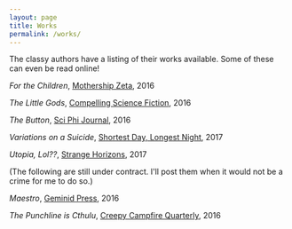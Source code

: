 ```yaml
---
layout: page
title: Works
permalink: /works/
---
```


The classy authors have a listing of their works available. Some of these can even be read online!

*For the Children*, [Mothership Zeta](http://mothershipzeta.org/2016/09/30/for-the-children-by-jamie-wahls/), 2016

*The Little Gods*, [Compelling Science Fiction](https://smile.amazon.com/dp/B01MSVLVE4), 2016

*The Button*, [Sci Phi Journal](http://www.sciphijournal.com/the-button-by-jamie-wahls/), 2016

*Variations on a Suicide*, [Shortest Day, Longest Night](https://www.youtube.com/watch?v=RCS3G-h9aI8), 2017

*Utopia, Lol??*, [Strange Horizons](http://strangehorizons.com/fiction/utopia-lol/), 2017


(The following are still under contract. I'll post them when it would not be a crime for me to do so.)


*Maestro*, [Geminid Press](https://www.amazon.com/Night-Lights-Anthology-Fiction-Conspiracy-ebook/dp/B01BUL411Q), 2016

*The Punchline is Cthulu*, [Creepy Campfire Quarterly](https://www.amazon.com/Creepy-Campfire-Quarterly-Jennifer-Word-ebook/dp/B01M3QSFAL/ref=tmm_kin_swatch_0?_encoding=UTF8&qid=1478832390&sr=1-1), 2016
